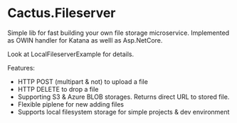 # Cactus.Fileserver
Simple lib for fast building your own file storage microservice. Implemented as OWIN handler for Katana as welll as Asp.NetCore.

Look at LocalFileserverExample for details.

Features:
- HTTP POST (multipart & not) to upload a file
- HTTP DELETE to drop a file
- Supporting S3 & Azure BLOB storages. Returns direct URL to stored file.
- Flexible piplene for new adding files
- Supports local filesystem storage for simple projects & dev environment 
